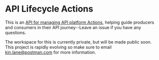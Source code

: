 # API Lifecycle Actions
This is an [API for managing API platform Actions](https://www.postman.com/postman/workspace/postman-open-technologies-lifecycle-control/api/e0b030df-12d8-401c-ad99-d2b694716cbb/version/e38dd3e1-add4-457c-8a0e-4666fbbb2372?tab=define), helping guide producers and consumers in their API journey--Leave an issue if you have any questions.

The workspace for this is currently private, but will be made public soon. This project is rapidly evolving so make sure to email kin.lane@postman.com for more information.
